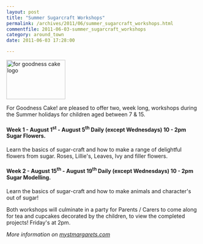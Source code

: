 ```yaml
---
layout: post
title: "Summer Sugarcraft Workshops"
permalink: /archives/2011/06/summer_sugarcraft_workshops.html
commentfile: 2011-06-03-summer_sugarcraft_workshops
category: around_town
date: 2011-06-03 17:28:00

---
```


<img src="/assets/images/directory/200811060642_For_Goodness_Cake.gif" alt="for goodness cake logo" width="154" height="103" class="right" />

For Goodness Cake! are pleased to offer two, week long, workshops during the Summer holidays for children aged between 7 & 15.

#### Week 1 - August 1<sup>st</sup> - August 5<sup>th</sup> Daily (except Wednesdays) 10 - 2pm Sugar Flowers.

Learn the basics of sugar-craft and how to make a range of delightful flowers from sugar. Roses, Lillie's, Leaves, Ivy and filler flowers.

#### Week 2 - August 15<sup>th</sup> - August 19<sup>th</sup> Daily (except Wednesdays) 10 - 2pm Sugar Modelling.

Learn the basics of sugar-craft and how to make animals and character's out of sugar!

Both workshops will culminate in a party for Parents / Carers to come along for tea and cupcakes decorated by the children, to view the completed projects! Friday's at 2pm.

<em>More information on [mystmargarets.com](http://www.mystmargarets.com/2011/06/summer_sugarcraft_workshops.html)</em>
